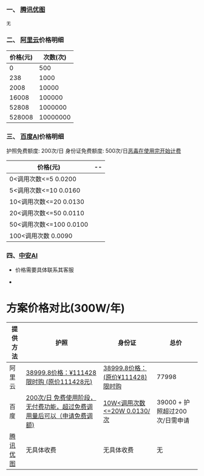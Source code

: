 ### 一、 [腾讯优图](https://youtu.qq.com/#/home)


	无



### 二、 [阿里云](https://youtu.qq.com/#/home)价格明细
 	

价格(元) | 次数(次) |
----|---| 
0| 500 | 
238| 1000 
2008| 10000 
16008| 100000
52808| 1000000
528008| 10000000



### 三、 [百度AI](https://ai.baidu.com/)价格明细
 
 护照免费额度: 200次/日
 身份证免费额度: 500次/日[恶毒在使用完开始计费](https://ai.baidu.com/docs#/OCR-Pricing/top)

 价格(元)| --
---| ---
0<调用次数<=5	0.0200|
5<调用次数<=10	0.0160|
10<调用次数<=20	0.0130|
20<调用次数<=50	0.0110|
50<调用次数<=100	0.0100|
100<调用次数	0.0090|

### 四、[中安AI](http://379021685.b2b.hqps.com/Products.html)

- 价格需要具体联系其客服








-

# 方案价格对比(300W/年)

提供方法|护照|身份证|总价|
----|----|----|----
阿里云|[38999.8价格：¥111428限时购 (原价111428元)](https://market.aliyun.com/products/57124001/cmapi016682.html?spm=5176.730005.productlist.d_cmapi016682.3yUprP#sku=yuncode1068200008)|[38999.8价格：(原价¥111428)限时购](https://market.aliyun.com/products/57124001/cmapi010401.html?spm=5176.78296.1177601.1.7a885d76nF7BLa#sku=yuncode4401000010)|77998
百度|[200次/日	免费使用阶段，无付费功能，超过免费调用量后可以（申请免费调额)](https://ai.baidu.com/docs#/OCR-Pricing/6eef8d5e)|[10W<调用次数<=20W  0.0130/次](https://ai.baidu.com/docs#/OCR-Pricing/6eef8d5e)| 39000 +  护照超过200次/日需申请|
|[腾讯优图](https://open.youtu.qq.com/#/open/experience/passport)|无具体收费|无具体收费|无|